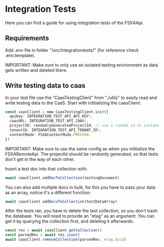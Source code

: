 # Integration Tests

Here you can find a guide for using integration tests of the FSXAApi.

## Requirements

Add .env file in folder "/src/integrationtests/" (for reference check .env.template).

IMPORTANT: Make sure to only use an isolated testing environment as data gets written and deleted there.

## Write testing data to caas

In your test file use the "CaasTestingClient" from "./utils" to easily read and write testing data to the CaaS. Start with intitializing the caasClient:

```typescript
const caasClient = new CaasTestingClient.init({
  apikey: INTEGRATION_TEST_API_API_KEY!,
  caasURL: INTEGRATION_TEST_API_CAAS!,
  projectID: randomlyGeneratedProjectId, // use a random id to isolate test data
  tenantID: INTEGRATION_TEST_API_TENANT_ID!,
  contentMode: FSXAContentMode.PREVIEW,
})
```

IMPORTANT: Make sure to use the same config as when you intitialize the FSXARemoteApi. The projectId should be randomly generated, so that tests don't get in the way of each other.

Insert a test doc into that colleciton with:

```typescript
await caasClient.addDocToCollection(testingDocument)
```

You can also add multiple docs in bulk, for this you have to pass your data as an array, notice it's a different function:

```typescript
await caasClient.addDocsToCollection(testDataArray)
```

After the tests ran, you have to delete the test collection, so you don't trash the database. You will need to provide an "etag" as an argument. You can get it by querying the collection first, and deleting it afterwards:

```typescript
const res = await caasClient.getCollection()
const parsedRes = await res.json()
await caasClient.removeCollection(parsedRes._etag.$oid)
```
